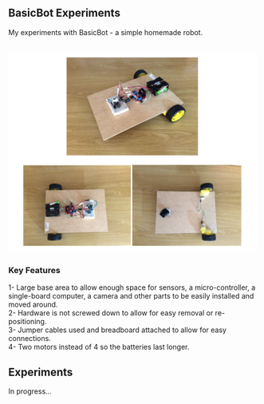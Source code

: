 ## BasicBot Experiments
My experiments  with BasicBot - a simple homemade robot.

<br>
<img src="https://github.com/vbookshelf/BasicBot-Experiments/blob/main/images/robot-views.png" width="500"></img>
<br>

### Key Features

1- Large base area to allow enough space for sensors, a micro-controller, a single-board computer, a camera and other parts to be easily installed and moved around.<br>
2- Hardware is not screwed down to allow for easy removal or re-positioning.<br>
3- Jumper cables used and breadboard attached to allow for easy connections.<br>
4- Two motors instead of 4 so the batteries last longer.<br>

## Experiments

In progress...
